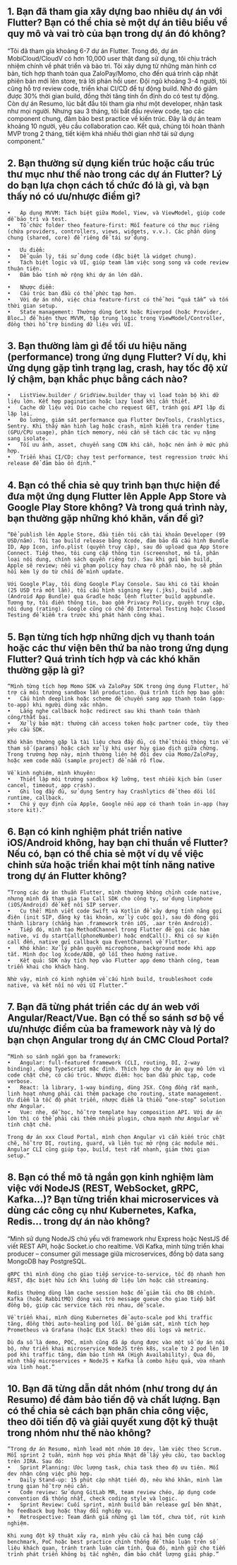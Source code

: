 ## 1. Bạn đã tham gia xây dựng bao nhiêu dự án với Flutter? Bạn có thể chia sẻ một dự án tiêu biểu về quy mô và vai trò của bạn trong dự án đó không?

“Tôi đã tham gia khoảng 6-7 dự án Flutter. Trong đó, dự án MobiCloud/CloudV có hơn 10,000 user thật đang sử dụng, tôi chịu trách nhiệm chính về phát triển và bảo trì. Tôi xây dựng từ những màn hình cơ bản, tích hợp thanh toán qua ZaloPay/Momo, cho đến quá trình cập nhật phiên bản mới lên store, trả lời phản hồi user. Đội ngũ khoảng 3-4 người, tôi cũng hỗ trợ review code, triển khai CI/CD để tự động build. Nhờ đó giảm được 30% thời gian build, đồng thời tăng tính ổn định do có test tự động.
Còn dự án Resumo, lúc bắt đầu tôi tham gia như một developer, nhận task như mọi người. Nhưng sau 3 tháng, tôi bắt đầu review code, tạo các component chung, đảm bảo best practice về kiến trúc. Đây là dự án team khoảng 10 người, yêu cầu collaboration cao. Kết quả, chúng tôi hoàn thành MVP trong 2 tháng, tiết kiệm khá nhiều thời gian nhờ tái sử dụng component.”

## 2. Bạn thường sử dụng kiến trúc hoặc cấu trúc thư mục như thế nào trong các dự án Flutter? Lý do bạn lựa chọn cách tổ chức đó là gì, và bạn thấy nó có ưu/nhược điểm gì?

	•	Áp dụng MVVM: Tách biệt giữa Model, View, và ViewModel, giúp code dễ bảo trì và test.
	•	Tổ chức folder theo feature-first: Mỗi feature có thư mục riêng (chứa providers, controllers, views, widgets, v.v.). Các phần dùng chung (shared, core) để riêng để tái sử dụng.
    
	•	Ưu điểm:
	•	Dễ quản lý, tái sử dụng code (đặc biệt là widget chung).
	•	Tách biệt logic và UI, giúp team làm việc song song và code review thuận tiện.
	•	Đảm bảo tính mở rộng khi dự án lớn dần.

	•	Nhược điểm:
	•	Cấu trúc ban đầu có thể phức tạp hơn.
	•	Với dự án nhỏ, việc chia feature-first có thể hơi “quá tầm” và tốn thời gian setup.
	•	State management: Thường dùng GetX hoặc Riverpod (hoặc Provider, Bloc…) để hiện thực MVVM, tập trung logic trong ViewModel/Controller, đồng thời hỗ trợ binding dữ liệu với UI.


## 3. Bạn thường làm gì để tối ưu hiệu năng (performance) trong ứng dụng Flutter? Ví dụ, khi ứng dụng gặp tình trạng lag, crash, hay tốc độ xử lý chậm, bạn khắc phục bằng cách nào?

	•	ListView.builder / GridView.builder thay vì load toàn bộ khi dữ liệu lớn. Kết hợp pagination hoặc lazy load khi cần thiết.
	•	Cache dữ liệu với Dio cache cho request GET, tránh gọi API lặp đi lặp lại.
	•	Đo lường, giám sát performance qua Flutter DevTools, Crashlytics, Sentry. Khi thấy màn hình lag hoặc crash, mình kiểm tra render time (GPU/CPU usage), phân tích memory, nếu cần sẽ tách các tác vụ nặng sang isolate.
	•	Tối ưu ảnh, asset, chuyển sang CDN khi cần, hoặc nén ảnh ở mức phù hợp.
	•	Triển khai CI/CD: chạy test performance, test regression trước khi release để đảm bảo ổn định.”


## 4. Bạn có thể chia sẻ quy trình bạn thực hiện để đưa một ứng dụng Flutter lên Apple App Store và Google Play Store không? Và trong quá trình này, bạn thường gặp những khó khăn, vấn đề gì?

	“Để publish lên Apple Store, đầu tiên tôi cần tài khoản Developer (99 USD/năm). Tôi tạo build release bằng Xcode, đảm bảo đã cấu hình Bundle ID, App Icon, info.plist (quyền truy cập), sau đó upload qua App Store Connect. Tiếp theo, tôi cung cấp thông tin (screenshot, mô tả, phân loại nội dung, chính sách quyền riêng tư). Sau khi gửi bản build, Apple sẽ review; nếu vi phạm policy hay chưa rõ phần nào, họ sẽ phản hồi kèm lý do từ chối để mình update.

	Với Google Play, tôi dùng Google Play Console. Sau khi có tài khoản (25 USD trả một lần), tôi cấu hình signing key (.jks), build .aab (Android App Bundle) qua Gradle hoặc lệnh flutter build appbundle. Tương tự, tôi điền thông tin, bao gồm Privacy Policy, quyền truy cập, nội dung (rating). Google cũng có chế độ Internal Testing hoặc Closed Testing để kiểm tra trước khi phát hành công khai.

## 5. Bạn từng tích hợp những dịch vụ thanh toán hoặc các thư viện bên thứ ba nào trong ứng dụng Flutter? Quá trình tích hợp và các khó khăn thường gặp là gì?
	“Mình từng tích hợp Momo SDK và ZaloPay SDK trong ứng dụng Flutter, hỗ trợ cả môi trường sandbox lẫn production. Quá trình tích hợp bao gồm:
	•	Cấu hình deeplink hoặc scheme để chuyển sang app thanh toán (app-to-app) khi người dùng xác nhận.
	•	Lắng nghe callback hoặc redirect sau khi thanh toán thành công/thất bại.
	•	Xử lý bảo mật: thường cần access token hoặc partner code, tùy theo yêu cầu SDK.

	Khó khăn thường gặp là tài liệu chưa đầy đủ, có thể thiếu thông tin về tham số (params) hoặc cách xử lý khi user hủy giao dịch giữa chừng. Trong trường hợp này, mình thường liên hệ đội dev của Momo/ZaloPay, hoặc xem code mẫu (sample project) để nắm rõ flow.

	Về kinh nghiệm, mình khuyên:
	•	Thiết lập môi trường sandbox kỹ lưỡng, test nhiều kịch bản (user cancel, timeout, app crash).
	•	Ghi log đầy đủ, sử dụng Sentry hay Crashlytics để theo dõi lỗi runtime, callback.
	•	Chú ý quy định của Apple, Google nếu app có thanh toán in-app (hay store kit).”

## 6. Bạn có kinh nghiệm phát triển native iOS/Android không, hay bạn chỉ thuần về Flutter? Nếu có, bạn có thể chia sẻ một ví dụ về việc chỉnh sửa hoặc triển khai một tính năng native trong dự án Flutter không?

	“Trong các dự án thuần Flutter, mình thường không chỉnh code native, nhưng mình đã tham gia tạo Call SDK cho công ty, sử dụng linphone (iOS/Android) để kết nối SIP server.
	•	Cụ thể: Mình viết code Swift và Kotlin để xây dựng tính năng gọi điện (init SIP, đăng ký tài khoản, xử lý cuộc gọi), sau đó đóng gói thành library (chẳng hạn .framework trên iOS, .aar trên Android).
	•	Tiếp đó, mình tạo MethodChannel trong Flutter để gọi các hàm native, ví dụ startCall(phoneNumber) hoặc endCall(). Khi có sự kiện call đến, native gửi callback qua EventChannel về Flutter.
	•	Khó khăn: Xử lý phân quyền microphone, background mode khi app tắt. Mình đọc log Xcode/ADB, gỡ lỗi theo hướng native.
	•	Kết quả: SDK này tích hợp vào Flutter app demo thành công, team triển khai cho khách hàng.

	Nhờ vậy, mình có kinh nghiệm về cấu hình build, troubleshoot code native, và kết nối nó với UI Flutter.”

## 7. Bạn đã từng phát triển các dự án web với Angular/React/Vue. Bạn có thể so sánh sơ bộ về ưu/nhược điểm của ba framework này và lý do bạn chọn Angular trong dự án CMC Cloud Portal?
	“Mình so sánh ngắn gọn ba framework:
	•	Angular: full-featured framework (CLI, routing, DI, 2-way binding), dùng TypeScript mặc định. Thích hợp cho dự án quy mô lớn vì code chặt chẽ, có cấu trúc. Nhược điểm: học ban đầu phức tạp, code verbose.
	•	React: là library, 1-way binding, dùng JSX. Cộng đồng rất mạnh, linh hoạt nhưng phải cài thêm package cho routing, state management. Ưu điểm là tốc độ phát triển, nhược điểm là thiếu “one-stop” solution như Angular.
	•	Vue: nhẹ, dễ học, hỗ trợ template hay composition API. Với dự án lớn thì có thể phải cài thêm nhiều plugin, chưa mạnh như Angular về tính chặt chẽ.

	Trong dự án xxx Cloud Portal, mình chọn Angular vì cần kiến trúc chặt chẽ, hỗ trợ DI, routing, guard, và liên tục mở rộng các module mới. Angular CLI cũng giúp tạo, build, test rất nhanh, giảm thời gian setup.”

## 8. Bạn có thể mô tả ngắn gọn kinh nghiệm làm việc với NodeJS (REST, WebSocket, gRPC, Kafka…)? Bạn từng triển khai microservices và dùng các công cụ như Kubernetes, Kafka, Redis… trong dự án nào không?
“Mình sử dụng NodeJS chủ yếu với framework như Express hoặc NestJS để viết REST API, hoặc Socket.io cho realtime. Với Kafka, mình từng triển khai producer – consumer gửi message giữa microservices, đồng bộ data sang MongoDB hay PostgreSQL.

	gRPC thì mình dùng cho giao tiếp service-to-service, tốc độ nhanh hơn REST, đặc biệt hữu ích khi luồng dữ liệu lớn hoặc cần streaming.

	Redis thường dùng làm cache session hoặc để giảm tải cho DB chính. Kafka (hoặc RabbitMQ) đóng vai trò message queue cho giao tiếp bất đồng bộ, giúp các service tách rời nhau, dễ scale.

	Về triển khai, mình dùng Kubernetes để auto-scale pod khi traffic tăng, đồng thời auto-healing pod lỗi. Để giám sát, mình tích hợp Prometheus và Grafana (hoặc ELK Stack) theo dõi logs và metric.

	Dù đa số là demo, POC, mình cũng đã áp dụng được vào một số dự án nội bộ, như triển khai microservice NodeJS trên k8s, scale từ 2 pod lên 10 pod khi traffic tăng, đảm bảo tính HA (High Availability). Qua đó, mình thấy microservices + NodeJS + Kafka là combo hiệu quả, vừa nhanh vừa linh hoạt.”
## 10. Bạn đã từng dẫn dắt nhóm (như trong dự án Resumo) để đảm bảo tiến độ và chất lượng. Bạn có thể chia sẻ cách bạn phân chia công việc, theo dõi tiến độ và giải quyết xung đột kỹ thuật trong nhóm như thế nào không?
	“Trong dự án Resumo, mình lead một nhóm 10 dev, làm việc theo Scrum. Mỗi sprint 2 tuần, mình họp với phía Nhật để lấy yêu cầu, tạo backlog trên JIRA. Sau đó:
	•	Sprint Planning: Ước lượng task, chia task theo độ ưu tiên. Mỗi dev nhận công việc phù hợp.
	•	Daily Stand-up: 15 phút cập nhật tiến độ, nêu khó khăn, mình làm trung gian hỗ trợ nếu cần.
	•	Code review: Sử dụng GitLab MR, team review chéo, áp dụng code convention đã thống nhất, check coding style và logic.
	•	Sprint Review: Cuối sprint, mình build bản release gửi bên Nhật, họ feedback bug hoặc thay đổi nghiệp vụ.
	•	Retrospective: Team đánh giá những gì làm tốt, chưa tốt, rút kinh nghiệm.

	Khi xung đột kỹ thuật xảy ra, mình yêu cầu cả hai bên cung cấp benchmark, PoC hoặc best practice chính thống để thảo luận trên số liệu khách quan, tránh tranh luận cảm tính. Qua đó, mình giữ cho tiến trình phát triển không bị tắc nghẽn, đảm bảo chất lượng giải pháp.”
## 